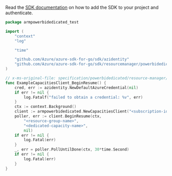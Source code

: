 Read the [SDK documentation](https://github.com/Azure/azure-sdk-for-go/blob/sdk%2Fresourcemanager%2Fpowerbidedicated%2Farmpowerbidedicated%2Fv0.1.0/sdk/resourcemanager/powerbidedicated/armpowerbidedicated/README.md) on how to add the SDK to your project and authenticate.

```go
package armpowerbidedicated_test

import (
	"context"
	"log"

	"time"

	"github.com/Azure/azure-sdk-for-go/sdk/azidentity"
	"github.com/Azure/azure-sdk-for-go/sdk/resourcemanager/powerbidedicated/armpowerbidedicated"
)

// x-ms-original-file: specification/powerbidedicated/resource-manager/Microsoft.PowerBIdedicated/stable/2021-01-01/examples/resumeCapacity.json
func ExampleCapacitiesClient_BeginResume() {
	cred, err := azidentity.NewDefaultAzureCredential(nil)
	if err != nil {
		log.Fatalf("failed to obtain a credential: %v", err)
	}
	ctx := context.Background()
	client := armpowerbidedicated.NewCapacitiesClient("<subscription-id>", cred, nil)
	poller, err := client.BeginResume(ctx,
		"<resource-group-name>",
		"<dedicated-capacity-name>",
		nil)
	if err != nil {
		log.Fatal(err)
	}
	_, err = poller.PollUntilDone(ctx, 30*time.Second)
	if err != nil {
		log.Fatal(err)
	}
}
```

